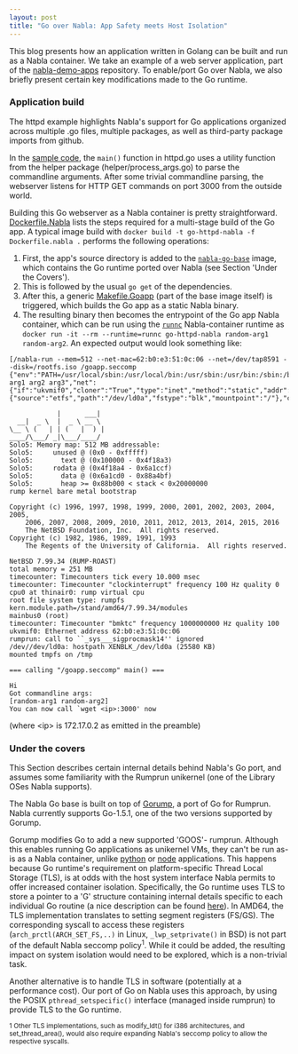 ```yaml
---
layout: post
title: "Go over Nabla: App Safety meets Host Isolation"
---
```


This blog presents how an application written in Golang can be built and run as a Nabla container.
We take an example of a web server application, part of the [nabla-demo-apps](https://github.com/nabla-containers/nabla-demo-apps) repository.
To enable/port Go over Nabla, we also briefly present certain key modifications made to the Go runtime.



### Application build
The httpd example highlights Nabla's support for Go applications organized across multiple .go files, multiple packages, as well as third-party package imports from github.

In the [sample code](https://github.com/nabla-containers/nabla-demo-apps/tree/master/go-httpd/src), the `main()` function in httpd.go uses a utility function from the helper package (helper/process_args.go) to parse the commandline arguments. 
After some trivial commandline parsing, the webserver listens for HTTP GET commands on port 3000 from the outside world.

Building this Go webserver as a Nabla container is pretty straightforward. 
[Dockerfile.Nabla](https://github.com/nabla-containers/nabla-demo-apps/blob/master/go-httpd/Dockerfile.nabla) lists the steps required for a multi-stage build of the Go app.
A typical image build with ```docker build -t go-httpd-nabla -f Dockerfile.nabla .``` performs the following operations:
1. First, the app's source directory is added to the [`nabla-go-base`](https://github.com/nabla-containers/nabla-base-build/tree/master/go-base) image, which contains the Go runtime ported over Nabla (see Section 'Under the Covers'). 
2. This is followed by the usual `go get` of the dependencies.
3. After this, a generic [Makefile.Goapp](https://github.com/nabla-containers/nabla-base-build/blob/master/go-base/Makefile.goapp) (part of the base image itself) is triggered, which builds the Go app as a static Nabla binary.
4. The resulting binary then becomes the entrypoint of the Go app Nabla container, which can be run using the [`runnc`](https://github.com/nabla-containers/runnc) Nabla-container runtime as `docker run -it --rm --runtime=runnc go-httpd-nabla random-arg1 random-arg2`. An expected output would look something like:

```
[/nabla-run --mem=512 --net-mac=62:b0:e3:51:0c:06 --net=/dev/tap8591 --disk=/rootfs.iso /goapp.seccomp {"env":"PATH=/usr/local/sbin:/usr/local/bin:/usr/sbin:/usr/bin:/sbin:/bin","env":"HOSTNAME=78d9833120c3","env":"TERM=xterm","cmdline":"/goapp.seccomp arg1 arg2 arg3","net":{"if":"ukvmif0","cloner":"True","type":"inet","method":"static","addr":"172.17.0.2","mask":"16","gw":"172.17.0.1"},"blk":{"source":"etfs","path":"/dev/ld0a","fstype":"blk","mountpoint":"/"},"cwd":"/"}]

            |      ___|
  __|  _ \  |  _ \ __ \
\__ \ (   | | (   |  ) |
____/\___/ _|\___/____/
Solo5: Memory map: 512 MB addressable:
Solo5:     unused @ (0x0 - 0xfffff)
Solo5:       text @ (0x100000 - 0x4f18a3)
Solo5:     rodata @ (0x4f18a4 - 0x6a1ccf)
Solo5:       data @ (0x6a1cd0 - 0x88a4bf)
Solo5:       heap >= 0x88b000 < stack < 0x20000000
rump kernel bare metal bootstrap

Copyright (c) 1996, 1997, 1998, 1999, 2000, 2001, 2002, 2003, 2004, 2005,
    2006, 2007, 2008, 2009, 2010, 2011, 2012, 2013, 2014, 2015, 2016
    The NetBSD Foundation, Inc.  All rights reserved.
Copyright (c) 1982, 1986, 1989, 1991, 1993
    The Regents of the University of California.  All rights reserved.

NetBSD 7.99.34 (RUMP-ROAST)
total memory = 251 MB
timecounter: Timecounters tick every 10.000 msec
timecounter: Timecounter "clockinterrupt" frequency 100 Hz quality 0
cpu0 at thinair0: rump virtual cpu
root file system type: rumpfs
kern.module.path=/stand/amd64/7.99.34/modules
mainbus0 (root)
timecounter: Timecounter "bmktc" frequency 1000000000 Hz quality 100
ukvmif0: Ethernet address 62:b0:e3:51:0c:06
rumprun: call to ``_sys___sigprocmask14'' ignored
/dev//dev/ld0a: hostpath XENBLK_/dev/ld0a (25580 KB)
mounted tmpfs on /tmp

=== calling "/goapp.seccomp" main() ===

Hi
Got commandline args:
[random-arg1 random-arg2]
You can now call `wget <ip>:3000' now
```
(where &lt;ip&gt; is 172.17.0.2 as emitted in the preamble)

### Under the covers
This Section describes certain internal details behind Nabla's Go port, and assumes some familiarity with the Rumprun unikernel (one of the Library OSes Nabla supports).

The Nabla Go base is built on top of [Gorump](https://github.com/deferpanic/gorump), a port of Go for Rumprun.
Nabla currently supports Go-1.5.1, one of the two versions supported by Gorump.

Gorump modifies Go to add a new supported 'GOOS'- rumprun.
Although this enables running Go applications as unikernel VMs, they can't be run as-is as a Nabla container, unlike [python](https://github.com/nabla-containers/nabla-base-build/tree/master/python3-base) or [node](https://github.com/nabla-containers/nabla-base-build/tree/master/node-base) applications.
This happens because Go runtime's requirement on platform-specific Thread Local Storage (TLS), is at odds with the host system interface Nabla permits to offer increased container isolation.
Specifically, the Go runtime uses TLS to store a pointer to a 'G' structure containing internal details specific to each individual Go routine (a nice description can be found [here](https://blog.altoros.com/Golang-internals-part-3-the-linker-and-object-files.html)).
In AMD64, the TLS implementation translates to setting segment registers (FS/GS). The corresponding syscall to access these registers (`arch_prctl(ARCH_SET_FS,..)` in Linux, `_lwp_setprivate()` in BSD) is not part of the default Nabla seccomp policy<sup>1</sup>.
While it could be added, the resulting impact on system isolation would need to be explored, which is a non-trivial task.

Another alternative is to handle TLS in software (potentially at a performance cost).
Our port of Go on Nabla uses this approach, by using the POSIX `pthread_setspecific()` interface (managed inside rumprun) to provide TLS to the Go runtime.


<sup>1 Other TLS implementations, such as modify_ldt() for i386 architectures, and set_thread_area(), would also require expanding Nabla's seccomp policy to allow the respective syscalls.
